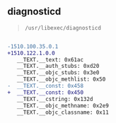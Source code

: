 ## diagnosticd

> `/usr/libexec/diagnosticd`

```diff

-1510.100.35.0.1
+1510.122.1.0.0
   __TEXT.__text: 0x61ac
   __TEXT.__auth_stubs: 0xd20
   __TEXT.__objc_stubs: 0x3e0
   __TEXT.__objc_methlist: 0x50
-  __TEXT.__const: 0x458
+  __TEXT.__const: 0x450
   __TEXT.__cstring: 0x132d
   __TEXT.__objc_methname: 0x2e9
   __TEXT.__objc_classname: 0x11

```
